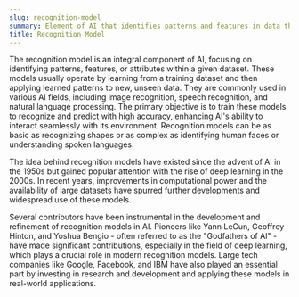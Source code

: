 ```yaml
---
slug: recognition-model
summary: Element of AI that identifies patterns and features in data through learning processes.
title: Recognition Model
---
```


The recognition model is an integral component of AI, focusing on identifying patterns, features, or attributes within a given dataset. These models usually operate by learning from a training dataset and then applying learned patterns to new, unseen data. They are commonly used in various AI fields, including image recognition, speech recognition, and natural language processing. The primary objective is to train these models to recognize and predict with high accuracy, enhancing AI's ability to interact seamlessly with its environment. Recognition models can be as basic as recognizing shapes or as complex as identifying human faces or understanding spoken languages.

The idea behind recognition models have existed since the advent of AI in the 1950s but gained popular attention with the rise of deep learning in the 2000s. In recent years, improvements in computational power and the availability of large datasets have spurred further developments and widespread use of these models.

Several contributors have been instrumental in the development and refinement of recognition models in AI. Pioneers like Yann LeCun, Geoffrey Hinton, and Yoshua Bengio - often referred to as the "Godfathers of AI" - have made significant contributions, especially in the field of deep learning, which plays a crucial role in modern recognition models. Large tech companies like Google, Facebook, and IBM have also played an essential part by investing in research and development and applying these models in real-world applications.
